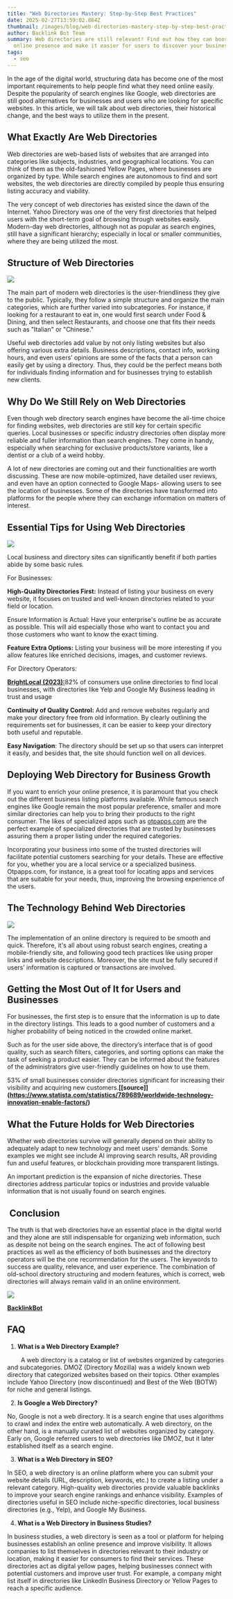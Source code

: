 ```yaml
---
title: "Web Directories Mastery: Step-by-Step Best Practices"
date: 2025-02-27T13:59:02.864Z
thumbnail: /images/blog/web-directories-mastery-step-by-step-best-practices.png
author: Backlink Bot Team
summary: Web directories are still relevant! Find out how they can boost your
  online presence and make it easier for users to discover your business.
tags:
  - seo
---
```

In the age of the digital world, structuring data has become one of the most important requirements to help people find what they need online easily. Despite the popularity of search engines like Google, web directories are still good alternatives for businesses and users who are looking for specific websites. In this article, we will talk about web directories, their historical change, and the best ways to utilize them in the present.



## **What Exactly Are Web Directories**

Web directories are web-based lists of websites that are arranged into categories like subjects, industries, and geographical locations. You can think of them as the old-fashioned Yellow Pages, where businesses are organized by type. While search engines are autonomous to find and sort websites, the web directories are directly compiled by people thus ensuring listing accuracy and viability.

The very concept of web directories has existed since the dawn of the Internet. Yahoo Directory was one of the very first directories that helped users with the short-term goal of browsing through websites easily. Modern-day web directories, although not as popular as search engines, still have a significant hierarchy; especially in local or smaller communities, where they are being utilized the most.



## **Structure of Web Directories**

![](https://framerusercontent.com/images/td4m4J96vnZsoKnObmJTLGJYHk.png)

The main part of modern web directories is the user-friendliness they give to the public. Typically, they follow a simple structure and organize the main categories, which are further varied into subcategories. For instance, if looking for a restaurant to eat in, one would first search under Food & Dining, and then select Restaurants, and choose one that fits their needs such as "Italian" or "Chinese."

Useful web directories add value by not only listing websites but also offering various extra details. Business descriptions, contact info, working hours, and even users’ opinions are some of the facts that a person can easily get by using a directory. Thus, they could be the perfect means both for individuals finding information and for businesses trying to establish new clients.



## **Why Do We Still Rely on Web Directories**

Even though web directory search engines have become the all-time choice for finding websites, web directories are still key for certain specific queries. Local businesses or specific industry directories often display more reliable and fuller information than search engines. They come in handy, especially when searching for exclusive products/store variants, like a dentist or a club of a weird hobby.

A lot of new directories are coming out and their functionalities are worth discussing. These are now mobile-optimized, have detailed user reviews, and even have an option connected to Google Maps- allowing users to see the location of businesses. Some of the directories have transformed into platforms for the people where they can exchange information on matters of interest.



## **Essential Tips for Using Web Directories**

![](https://framerusercontent.com/images/faA6kXEHogJlIlHfyalyklu6A.png)

Local business and directory sites can significantly benefit if both parties abide by some basic rules.

For Businesses:

**High-Quality Directories First:** Instead of listing your business on every website, it focuses on trusted and well-known directories related to your field or location.

Ensure Information is Actual: Have your enterprise's outline be as accurate as possible. This will aid especially those who want to contact you and those customers who want to know the exact timing.

**Feature Extra Options:** Listing your business will be more interesting if you allow features like enriched decisions, images, and customer reviews.

For Directory Operators:

[**BrightLocal (2023):**](https://www.brightlocal.com/research/local-consumer-review-survey/)82% of consumers use online directories to find local businesses, with directories like Yelp and Google My Business leading in trust and usage

**Continuity of Quality Control:** Add and remove websites regularly and make your directory free from old information. By clearly outlining the requirements set for businesses, it can be easier to keep your directory both useful and reputable.

**Easy Navigation**: The directory should be set up so that users can interpret it easily, and besides that, the site should function well on all devices.



## **Deploying Web Directory for Business Growth**

If you want to enrich your online presence, it is paramount that you check out the different business listing platforms available. While famous search engines like Google remain the most popular preference, smaller and more similar directories can help you to bring their products to the right consumer. The likes of specialized apps such as [otpapps.com](http://otpapps.com/) are the perfect example of specialized directories that are trusted by businesses assuring them a proper listing under the required categories.

Incorporating your business into some of the trusted directories will facilitate potential customers searching for your details. These are effective for you, whether you are a local service or a specialized business. Otpapps.com, for instance, is a great tool for locating apps and services that are suitable for your needs, thus, improving the browsing experience of the users.



## **The Technology Behind Web Directories**

![](https://framerusercontent.com/images/55XacNQUP3p8XQbhNct51Kvdmpc.png)

The implementation of an online directory is required to be smooth and quick. Therefore, it's all about using robust search engines, creating a mobile-friendly site, and following good tech practices like using proper links and website descriptions. Moreover, the site must be fully secured if users’ information is captured or transactions are involved.



## **Getting the Most Out of It for Users and Businesses**

For businesses, the first step is to ensure that the information is up to date in the directory listings. This leads to a good number of customers and a higher probability of being noticed in the crowded online market.

Such as for the user side above, the directory’s interface that is of good quality, such as search filters, categories, and sorting options can make the task of seeking a product easier. They can be informed about the features of the administrators give user-friendly guidelines on how to use them.

53% of small businesses consider directories significant for increasing their visibility and acquiring new customers.**[\[source]](https://www.statista.com/statistics/789689/worldwide-technology-innovation-enable-factors/)**

## **What the Future Holds for Web Directories**

Whether web directories survive will generally depend on their ability to adequately adapt to new technology and meet users' demands. Some examples we might see include AI improving search results, AR providing fun and useful features, or blockchain providing more transparent listings.

An important prediction is the expansion of niche directories. These directories address particular topics or industries and provide valuable information that is not usually found on search engines.



##  **Conclusion**

The truth is that web directories have an essential place in the digital world and they alone are still indispensable for organizing web information, such as despite not being on the search engines. The act of following best practices as well as the efficiency of both businesses and the directory operators will be the one recommendation for the users. The keywords to success are quality, relevance, and user experience. The combination of old-school directory structuring and modern features, which is correct, web directories will always remain valid in an online environment.

[![](https://framerusercontent.com/images/EDWQJgJO35DJZaVGyi9jfzU78Y.png)](https://backlinkbot.ai/)

**[B﻿acklinkBot](https://backlinkbotai.netlify.app/)**

## **FAQ**

1. **What is a Web Directory Example?**

        A web directory is a catalog or list of websites organized by categories and subcategories. DMOZ (Directory Mozilla) was a widely known web directory that categorized websites based on their topics. Other examples include Yahoo Directory (now discontinued) and Best of the Web (BOTW) for niche and general listings.

2. **Is Google a Web Directory?**  

No, Google is not a web directory. It is a search engine that uses algorithms to crawl and index the entire web automatically. A web directory, on the other hand, is a manually curated list of websites organized by category. Early on, Google referred users to web directories like DMOZ, but it later established itself as a search engine.

3. **What is a Web Directory in SEO?**  

In SEO, a web directory is an online platform where you can submit your website details (URL, description, keywords, etc.) to create a listing under a relevant category. High-quality web directories provide valuable backlinks to improve your search engine rankings and enhance visibility. Examples of directories useful in SEO include niche-specific directories, local business directories (e.g., Yelp), and Google My Business.

4. **What is a Web Directory in Business Studies?**  

In business studies, a web directory is seen as a tool or platform for helping businesses establish an online presence and improve visibility. It allows companies to list themselves in directories relevant to their industry or location, making it easier for consumers to find their services. These directories act as digital yellow pages, helping businesses connect with potential customers and improve user trust. For example, a company might list itself in directories like LinkedIn Business Directory or Yellow Pages to reach a specific audience.